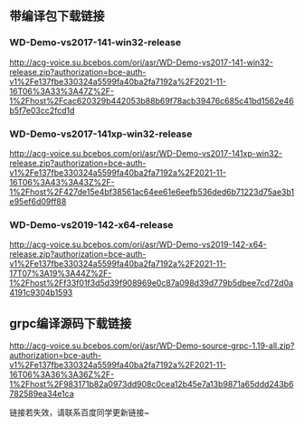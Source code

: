 ## 带编译包下载链接
### WD-Demo-vs2017-141-win32-release

http://acg-voice.su.bcebos.com/ori/asr/WD-Demo-vs2017-141-win32-release.zip?authorization=bce-auth-v1%2Fe137fbe330324a5599fa40ba2fa7192a%2F2021-11-16T06%3A33%3A47Z%2F-1%2Fhost%2Fcac620329b442053b88b69f78acb39476c685c41bd1562e46b5f7e03cc2fcd1d


### WD-Demo-vs2017-141xp-win32-release

http://acg-voice.su.bcebos.com/ori/asr/WD-Demo-vs2017-141xp-win32-release.zip?authorization=bce-auth-v1%2Fe137fbe330324a5599fa40ba2fa7192a%2F2021-11-16T06%3A43%3A43Z%2F-1%2Fhost%2F427de15e4bf38561ac64ee61e6eefb536ded6b71223d75ae3b1e95ef6d09ff88

### WD-Demo-vs2019-142-x64-release

http://acg-voice.su.bcebos.com/ori/asr/WD-Demo-vs2019-142-x64-release.zip?authorization=bce-auth-v1%2Fe137fbe330324a5599fa40ba2fa7192a%2F2021-11-17T07%3A19%3A44Z%2F-1%2Fhost%2Ff33f01f3d5d39f908969e0c87a098d39d779b5dbee7cd72d0a4191c9304b1593


## grpc编译源码下载链接

http://acg-voice.su.bcebos.com/ori/asr/WD-Demo-source-grpc-1.19-all.zip?authorization=bce-auth-v1%2Fe137fbe330324a5599fa40ba2fa7192a%2F2021-11-16T06%3A36%3A36Z%2F-1%2Fhost%2F983171b82a0973dd908c0cea12b45e7a13b9871a65ddd243b6782589ea34e1ca

链接若失效，请联系百度同学更新链接~